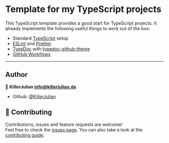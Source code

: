 # Template for my TypeScript projects

This TypeScript template provides a good start for TypeScript projects. It already implements the following useful things to work out of the box:

- Standard [TypeScript](https://www.typescriptlang.org/) setup
- [ESLint](https://eslint.org/) and [Prettier](https://prettier.io/)
- [TypeDoc](https://typedoc.org/) with [typedoc-github-theme](https://github.com/KillerJulian/typedoc-github-theme)
- [GitHub Workflows](https://docs.github.com/en/actions/using-workflows/about-workflows)

---

## Author

👤 **KillerJulian <info@killerjulian.de>**

- Github: [@KillerJulian](https://github.com/KillerJulian)

## 🤝 Contributing

Contributions, issues and feature requests are welcome!<br />Feel free to check the [issues page](https://github.com/KillerJulian/template-typescript/issues). You can also take a look at the [contributing guide](https://github.com/KillerJulian/template-typescript/blob/master/CONTRIBUTING.md).
